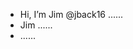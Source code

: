 - Hi, I’m Jim @jback16 ......
- Jim ......
- ......

<!---
jback16/jback16 is a ✨ special ✨ repository because its `README.md` (this file) appears on your GitHub profile.
You can click the Preview link to take a look at your changes.
--->
